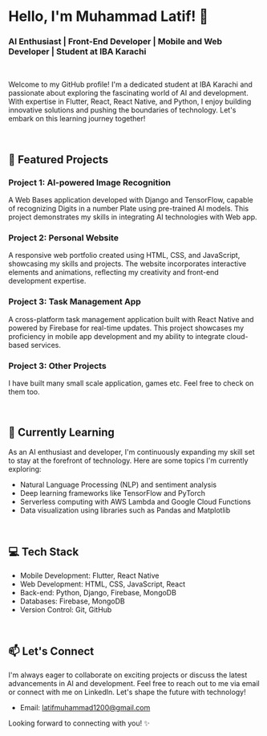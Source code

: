   
# Hello, I'm Muhammad Latif! 👋

### AI Enthusiast | Front-End Developer | Mobile and Web Developer | Student at IBA Karachi

<br>

Welcome to my GitHub profile! I'm a dedicated student at IBA Karachi and passionate about exploring the fascinating world of AI and development. With expertise in Flutter, React, React Native, and Python, I enjoy building innovative solutions and pushing the boundaries of technology. Let's embark on this learning journey together!

<br>

## 🔭 Featured Projects

### Project 1: AI-powered Image Recognition

  A Web Bases application developed with Django and TensorFlow, capable of recognizing Digits in a number Plate using pre-trained AI models. This project demonstrates my skills in integrating AI technologies with Web app.

### Project 2: Personal Website

  A responsive web portfolio created using HTML, CSS, and JavaScript, showcasing my skills and projects. The website incorporates interactive elements and animations, reflecting my creativity and front-end development expertise.

### Project 3: Task Management App

  A cross-platform task management application built with React Native and powered by Firebase for real-time updates. This project showcases my proficiency in mobile app development and my ability to integrate cloud-based services.

### Project 3: Other  Projects

  I have built many small scale application, games etc. Feel free to check on them too.

<br>

## 🌱 Currently Learning

As an AI enthusiast and developer, I'm continuously expanding my skill set to stay at the forefront of technology. Here are some topics I'm currently exploring:

- Natural Language Processing (NLP) and sentiment analysis
- Deep learning frameworks like TensorFlow and PyTorch
- Serverless computing with AWS Lambda and Google Cloud Functions
- Data visualization using libraries such as Pandas and Matplotlib

<br>

## 💻 Tech Stack

- Mobile Development: Flutter, React Native
- Web Development: HTML, CSS, JavaScript, React
- Back-end: Python, Django, Firebase, MongoDB
- Databases: Firebase, MongoDB
- Version Control: Git, GitHub

<br>

## 📫 Let's Connect

  I'm always eager to collaborate on exciting projects or discuss the latest advancements in AI and development. Feel free to reach out to me via email or connect with me on LinkedIn. Let's shape the future with technology!

- Email: [latifmuhammad1200@gmail.com](latifmuhammad1200@gmail.com)
<!--- LinkedIn: [Your LinkedIn Profile](https://www.linkedin.com/in/your-profile)
-->
Looking forward to connecting with you! ✨

<!--
**latif-muhammad/latif-muhammad** is a ✨ _special_ ✨ repository because its `README.md` (this file) appears on your GitHub profile.

Here are some ideas to get you started:

- 🔭 I’m currently working on ...
- 🌱 I’m currently learning ...
- 👯 I’m looking to collaborate on ...
- 🤔 I’m looking for help with ...
- 💬 Ask me about ...
- 📫 How to reach me: ...
- 😄 Pronouns: ...
- ⚡ Fun fact: ...
-->
